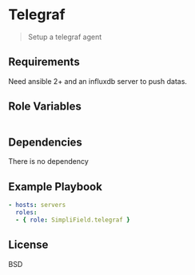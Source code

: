Telegraf
=========

> Setup a telegraf agent

Requirements
------------

Need ansible 2+ and an influxdb server to push datas.

Role Variables
--------------

```yaml
```

Dependencies
------------

There is no dependency

Example Playbook
----------------

```yaml
- hosts: servers
  roles:
  - { role: SimpliField.telegraf }
```

License
-------

BSD
